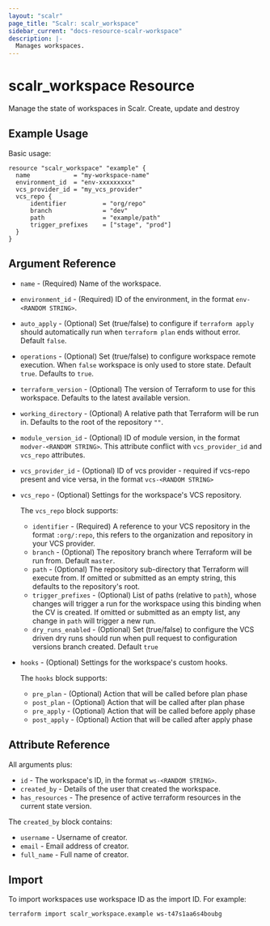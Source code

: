 ```yaml
---
layout: "scalr"
page_title: "Scalr: scalr_workspace"
sidebar_current: "docs-resource-scalr-workspace"
description: |-
  Manages workspaces.
---
```


# scalr_workspace Resource

Manage the state of workspaces in Scalr. Create, update and destroy

## Example Usage

Basic usage:

```hcl
resource "scalr_workspace" "example" {
  name            = "my-workspace-name"
  environment_id  = "env-xxxxxxxxx"
  vcs_provider_id = "my_vcs_provider"
  vcs_repo {
      identifier          = "org/repo"
      branch              = "dev"
      path                = "example/path"
      trigger_prefixes    = ["stage", "prod"]
  }
}
```

## Argument Reference

* `name` - (Required) Name of the workspace.
* `environment_id` - (Required) ID of the environment, in the format `env-<RANDOM STRING>`.
* `auto_apply` - (Optional) Set (true/false) to configure if `terraform apply` should automatically run when `terraform plan` ends without error. Default `false`.
* `operations` - (Optional) Set (true/false) to configure workspace remote execution. When `false` workspace is only used to store state. Default `true`.
  Defaults to `true`.
* `terraform_version` - (Optional) The version of Terraform to use for this workspace. Defaults to the latest available version.
* `working_directory` - (Optional) A relative path that Terraform will be run in. Defaults to the root of the repository `""`.
* `module_version_id` - (Optional) ID of module version, in the format `modver-<RANDOM STRING>`. This attribute conflict with `vcs_provider_id` and `vcs_repo` attributes.
* `vcs_provider_id` - (Optional) ID of vcs provider - required if vcs-repo present and vice versa, in the format `vcs-<RANDOM STRING>`
* `vcs_repo` - (Optional) Settings for the workspace's VCS repository.

    The `vcs_repo` block supports: 
    * `identifier` - (Required) A reference to your VCS repository in the format `:org/:repo`, this refers to the organization and repository in your VCS provider.
    * `branch` - (Optional) The repository branch where Terraform will be run from. Default `master`.
    * `path` - (Optional) The repository sub-directory that Terraform will execute from. If omitted or submitted as an empty string, this defaults to the repository's root.
    * `trigger_prefixes` - (Optional) List of paths (relative to `path`), whose changes will trigger a run for the workspace using this binding when the CV is created. If omitted or submitted as an empty list, any change in `path` will trigger a new run.
    * `dry_runs_enabled` - (Optional) Set (true/false) to configure the VCS driven dry runs should run when pull request to configuration versions branch created. Default `true`

* `hooks` - (Optional) Settings for the workspace's custom hooks.

   The `hooks` block supports: 
  * `pre_plan` - (Optional) Action that will be called before plan phase
  * `post_plan` - (Optional) Action that will be called after plan phase
  * `pre_apply` - (Optional) Action that will be called before apply phase
  * `post_apply` - (Optional) Action that will be called after apply phase

## Attribute Reference

All arguments plus:

* `id` - The workspace's ID, in the format `ws-<RANDOM STRING>`.
* `created_by` - Details of the user that created the workspace.
* `has_resources` - The presence of active terraform resources in the current state version.

The `created_by` block contains:

* `username` - Username of creator.
* `email` - Email address of creator.
* `full_name` - Full name of creator.

## Import

To import workspaces use workspace ID as the import ID. For example:
```shell
terraform import scalr_workspace.example ws-t47s1aa6s4boubg
```
